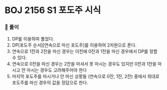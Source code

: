 # BOJ 2156 S1 포도주 시식

### 📂 풀이
1. DP를 이용하여 풀었다.
2. DP[포도주 순서][연속으로 마신 포도주]를 이용하여 2차원으로 푼다.
3. 연속으로 1잔과 2잔을 마신 경우는 이전에 0잔과 1잔을 마신 경우에서 DP를 정할 수 있다.
4. 연속으로 0잔을 마신 경우는 2잔을 마셔서 못 마시는 경우도 있지만 0잔과 1잔을 마시고 안 마시는 경우도 고려해주어야 한다
5. 마지막 포도주를 마시거나 안 마신 상황들 (연속으로 0잔, 1잔, 2잔) 중에서 최대로 포도주를 마신 경우의 값을 정답으로 한다.